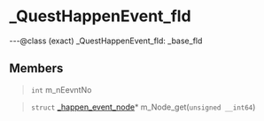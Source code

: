 # _QuestHappenEvent_fld

---@class (exact) _QuestHappenEvent_fld: _base_fld
 
## Members
 
> `int` m_nEevntNo
 
> `struct` [_happen_event_node](lua/classes/_happen_event_node.md)* m_Node_get(`unsigned __int64`)
 
